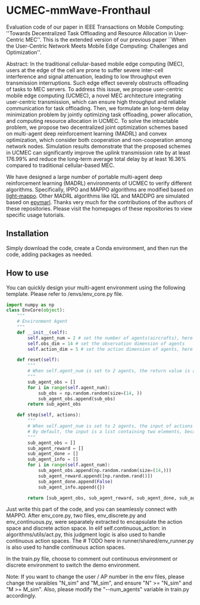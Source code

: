 # UCMEC-mmWave-Fronthaul
Evaluation code of our paper in IEEE Transactions on Mobile Computing: ''Towards Decentralized Task Offloading and Resource Allocation in User-Centric MEC''. This is the extended version of our previous paper ``When the User-Centric Network Meets Mobile Edge Computing: Challenges and Optimization''.

Abstract: In the traditional cellular-based mobile edge computing (MEC), users at the edge of the cell are prone to suffer severe inter-cell interference and signal attenuation, leading to low throughput even transmission interruptions. Such edge effect severely obstructs offloading of tasks to MEC servers. To address this issue, we propose user-centric mobile edge computing (UCMEC), a novel MEC architecture integrating user-centric transmission, which can ensure high throughput and reliable communication for task offloading. Then, we formulate an long-term delay minimization problem by jointly optimizing task offloading, power allocation, and computing resource allocation in UCMEC. To solve the intractable problem, we propose two decentralized joint optimization schemes based on multi-agent deep reinforcement learning (MADRL) and convex optimization, which consider both cooperation and non-cooperation among network nodes. Simulation results demonstrate that the proposed schemes in UCMEC can significantly improve the uplink transmission rate by at least 176.99% and reduce the long-term average total delay by at least 16.36% compared to traditional cellular-based MEC.


We have designed a large number of portable multi-agent deep reinforcement learning (MADRL) environments of UCMEC to verify different algorithms. Specifically, IPPO and MAPPO algorithms are modified based on [light-mappo](https://github.com/tinyzqh/light_mappo). Other MADRL algorithms like IQL and MADDPG are simulated based on [epymarl](https://github.com/uoe-agents/epymarl). Thanks very much for the contributions of the authors of these repositories. Please visit the homepages of these repositories to view specific usage tutorials.

## Installation

Simply download the code, create a Conda environment, and then run the code, adding packages as needed.

##  How to use

You can quickly design your multi-agent environment using the following template. Please refer to /envs/env_core.py file.

```python
import numpy as np
class EnvCore(object):
    """
    # Environment Agent
    """
    def __init__(self):
        self.agent_num = 2 # set the number of agents(aircrafts), here set to two
        self.obs_dim = 14 # set the observation dimension of agents
        self.action_dim = 5 # set the action dimension of agents, here set to a five-dimensional

    def reset(self):
        """
        # When self.agent_num is set to 2 agents, the return value is a list, and each list contains observation data of shape = (self.obs_dim,)
        """
        sub_agent_obs = []
        for i in range(self.agent_num):
            sub_obs = np.random.random(size=(14, ))
            sub_agent_obs.append(sub_obs)
        return sub_agent_obs

    def step(self, actions):
        """
        # When self.agent_num is set to 2 agents, the input of actions is a two-dimensional list, and each list contains action data of shape = (self.action_dim,).
        # By default, the input is a list containing two elements, because the action dimension is 5, so each element has a shape of (5,)
        """
        sub_agent_obs = []
        sub_agent_reward = []
        sub_agent_done = []
        sub_agent_info = []
        for i in range(self.agent_num):
            sub_agent_obs.append(np.random.random(size=(14,)))
            sub_agent_reward.append([np.random.rand()])
            sub_agent_done.append(False)
            sub_agent_info.append({})

        return [sub_agent_obs, sub_agent_reward, sub_agent_done, sub_agent_info]
```

Just write this part of the code, and you can seamlessly connect with MAPPO. After env_core.py, two files, env_discrete.py and env_continuous.py, were separately extracted to encapsulate the action space and discrete action space. In elif self.continuous_action: in algorithms/utils/act.py, this judgment logic is also used to handle continuous action spaces. The # TODO here in runner/shared/env_runner.py is also used to handle continuous action spaces.

In the train.py file, choose to comment out continuous environment or discrete environment to switch the demo environment.

Note: If you want to change the user / AP number in the env files, please change the varaibles "N_sim" and "M_sim", and ensure "N" >= "N_sim" and "M >= M_sim". Also, please modify the "--num_agents" variable in train.py accordingly.


